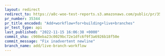 ```yaml
---
layout: redirect
redirect_to: https://a8c-woo-test-reports.s3.amazonaws.com/public/pr/35344/api/index.html
pr_number: 35344
pr_title_encoded: "Add+workflow+for+building+live+branches"
pr_test_type: api
last_published: "2022-11-15 16:06:38 +0000"
commit_sha: c908eba23c0029bc72e1dfc6f9f3a6926b18f50e
commit_message: "Fix inadvertent newline"
branch_name: add/live-branch-workflow
---
```

